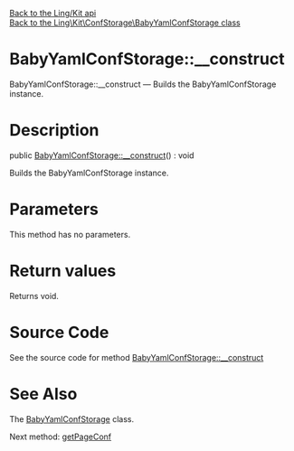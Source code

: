 [Back to the Ling/Kit api](https://github.com/lingtalfi/Kit/blob/master/doc/api/Ling/Kit.md)<br>
[Back to the Ling\Kit\ConfStorage\BabyYamlConfStorage class](https://github.com/lingtalfi/Kit/blob/master/doc/api/Ling/Kit/ConfStorage/BabyYamlConfStorage.md)


BabyYamlConfStorage::__construct
================



BabyYamlConfStorage::__construct — Builds the BabyYamlConfStorage instance.




Description
================


public [BabyYamlConfStorage::__construct](https://github.com/lingtalfi/Kit/blob/master/doc/api/Ling/Kit/ConfStorage/BabyYamlConfStorage/__construct.md)() : void




Builds the BabyYamlConfStorage instance.




Parameters
================

This method has no parameters.


Return values
================

Returns void.








Source Code
===========
See the source code for method [BabyYamlConfStorage::__construct](https://github.com/lingtalfi/Kit/blob/master/ConfStorage/BabyYamlConfStorage.php#L61-L65)


See Also
================

The [BabyYamlConfStorage](https://github.com/lingtalfi/Kit/blob/master/doc/api/Ling/Kit/ConfStorage/BabyYamlConfStorage.md) class.

Next method: [getPageConf](https://github.com/lingtalfi/Kit/blob/master/doc/api/Ling/Kit/ConfStorage/BabyYamlConfStorage/getPageConf.md)<br>

